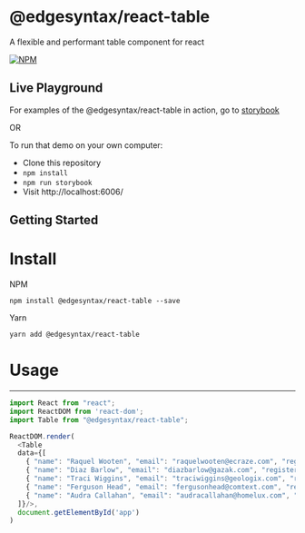 # @edgesyntax/react-table
A flexible and performant table component for react

[![NPM](https://nodei.co/npm/@edgesyntax/react-table.png)](https://npmjs.org/package/@edgesyntax/react-table)

## Live Playground

For examples of the @edgesyntax/react-table in action, go to [storybook](https://edgesyntax.github.io/react-table)

OR

To run that demo on your own computer:
* Clone this repository
* `npm install`
* `npm run storybook`
* Visit http://localhost:6006/

## Getting Started

# Install
NPM 
```
npm install @edgesyntax/react-table --save
```
Yarn
```
yarn add @edgesyntax/react-table
```

# Usage
____
```js
import React from "react";
import ReactDOM from 'react-dom';
import Table from "@edgesyntax/react-table";

ReactDOM.render(
  <Table
  data={[
    { "name": "Raquel Wooten", "email": "raquelwooten@ecraze.com", "registered": "2015-02-23T12:56:54 +06:00", "latitude": 86.017882, "longitude": -80.094174 },
    { "name": "Diaz Barlow", "email": "diazbarlow@gazak.com", "registered": "2015-07-15T10:57:26 +05:00", "latitude": -82.476876, "longitude": 134.539503 },
    { "name": "Traci Wiggins", "email": "traciwiggins@geologix.com", "registered": "2016-07-01T09:53:59 +05:00", "latitude": -16.153468, "longitude": 147.007858 },
    { "name": "Ferguson Head", "email": "fergusonhead@comtext.com", "registered": "2015-05-07T05:12:18 +05:00", "latitude": -18.389837, "longitude": 123.649699 },
    { "name": "Audra Callahan", "email": "audracallahan@homelux.com", "registered": "2015-06-15T04:39:44 +05:00", "latitude": 32.395529, "longitude": -140.60243 }
  ]}/>,
  document.getElementById('app')
)

```
